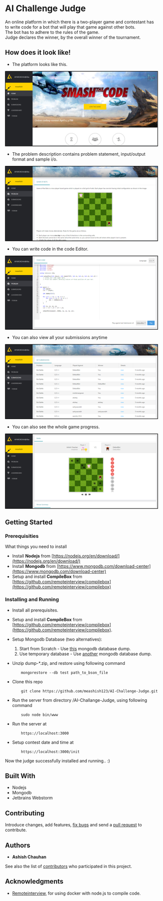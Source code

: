 # AI Challenge Judge

An online platform in which there is a two-player game and contestant has to write code for a bot that will play that game against other bots.  
The bot has to adhere to the rules of the game.  
Judge declares the winner, by the overall winner of the tournament.

## How does it look like!
* The platform looks like this.   

![Home](https://raw.githubusercontent.com/meashish123/AI-Challenge-Judge/master/screenshots/1.PNG)

* The problem description contains problem statement, input/output format and sample i/o.  

![Problem Description](https://raw.githubusercontent.com/meashish123/AI-Challenge-Judge/master/screenshots/2.PNG)

* You can write code in the code Editor.

![Code Editor](https://raw.githubusercontent.com/meashish123/AI-Challenge-Judge/master/screenshots/3.PNG)

* You can also view all your submissions anytime

![Submissions](https://raw.githubusercontent.com/meashish123/AI-Challenge-Judge/master/screenshots/4.PNG)

* You can also see the whole game progress.

![Game Progress](https://raw.githubusercontent.com/meashish123/AI-Challenge-Judge/master/screenshots/5.PNG)

## Getting Started

### Prerequisities

What things you need to install

* Install **Nodejs** from [https://nodejs.org/en/download/](https://nodejs.org/en/download/)   
* Install **Mongodb** from [https://www.mongodb.com/download-center](https://www.mongodb.com/download-center)  
* Setup and install **CompileBox** from [https://github.com/remoteinterview/compilebox](https://github.com/remoteinterview/compilebox)

### Installing and Running

* Install all prerequisites.
* Setup and install **CompileBox** from [https://github.com/remoteinterview/compilebox](https://github.com/remoteinterview/compilebox).
* Setup Mongodb Database (two alternatives):  
    1. Start from Scratch - Use [this](https://github.com/meashish123/AI-Challenge-Judge/raw/master/database-dumps/dump-scratch.zip) mongodb database dump.   
    2. Use temporary database - Use [another](https://github.com/meashish123/AI-Challenge-Judge/raw/master/database-dumps/dump-temp.zip) mongodb database dump.   
* Unzip dump-*.zip, and restore using following command
    ```
        mongorestore --db test path_to_bson_file
    ```
* Clone this repo 
    ```
        git clone https://github.com/meashish123/AI-Challenge-Judge.git
    ```
* Run the server from directory /AI-Challange-Judge, using following command
    ```
        sudo node bin/www
    ```
* Run the server at
    ```
        https://localhost:3000
    ```

* Setup contest date and time at
    ```
        https://localhost:3000/init
    ```
Now the judge successfully installed and running.. :)

## Built With

* Nodejs
* Mongodb
* Jetbrains Webstorm

## Contributing

Introduce changes, add features, [fix bugs](https://github.com/meashish123/AI-Challenge-Judge/issues) and send a [pull request](https://github.com/meashish123/AI-Challenge-Judge/pulls) to contribute.


## Authors

* **Ashish Chauhan**

See also the list of [contributors](https://github.com/meashish123/AI-Challenge-Judge/graphs/contributors) who participated in this project.

## Acknowledgments

* [Remoteinterview](https://github.com/remoteinterview/compilebox), for using docker with node.js to compile code.

